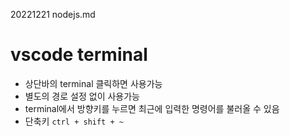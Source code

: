 20221221 nodejs.md

# vscode terminal 
- 상단바의 terminal 클릭하면 사용가능
- 별도의 경로 설정 없이 사용가능
- terminal에서 방향키를 누르면 최근에 입력한 명령어를 불러올 수 있음
- 단축키 `ctrl + shift + ~`